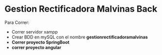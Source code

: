 # Gestion Rectificadora Malvinas Back
Para Correr: 
<ul>
<li>Correr servidor xampp</li>
<li>Crear BDD en mySQL con el nombre <strong>gestionrectificadoramalvinas<strong> </li>
<li>Correr proyecto SpringBoot</li>
<li>correr proyecto angular</li>
</ul>
